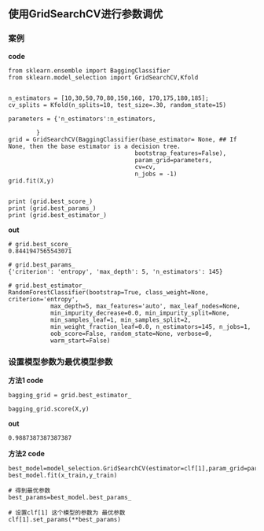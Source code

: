 ## 使用GridSearchCV进行参数调优

### 案例

__code__

    from sklearn.ensemble import BaggingClassifier
    from sklearn.model_selection import GridSearchCV,Kfold


    n_estimators = [10,30,50,70,80,150,160, 170,175,180,185];
    cv_splits = Kfold(n_splits=10, test_size=.30, random_state=15)

    parameters = {'n_estimators':n_estimators,
                
            }
    grid = GridSearchCV(BaggingClassifier(base_estimator= None, ## If None, then the base estimator is a decision tree.
                                        bootstrap_features=False),
                                        param_grid=parameters,
                                        cv=cv,
                                        n_jobs = -1)
    grid.fit(X,y) 


    print (grid.best_score_)
    print (grid.best_params_)
    print (grid.best_estimator_)

__out__

    # grid.best_score_
    0.8441947565543071

    # grid.best_params_
    {'criterion': 'entropy', 'max_depth': 5, 'n_estimators': 145}

    # grid.best_estimator_
    RandomForestClassifier(bootstrap=True, class_weight=None, criterion='entropy',
                max_depth=5, max_features='auto', max_leaf_nodes=None,
                min_impurity_decrease=0.0, min_impurity_split=None,
                min_samples_leaf=1, min_samples_split=2,
                min_weight_fraction_leaf=0.0, n_estimators=145, n_jobs=1,
                oob_score=False, random_state=None, verbose=0,
                warm_start=False)


### 设置模型参数为最优模型参数

__方法1 code__

    bagging_grid = grid.best_estimator_

    bagging_grid.score(X,y)

__out__

    0.9887387387387387


__方法2 code__

    best_model=model_selection.GridSearchCV(estimator=clf[1],param_grid=params,scoring='roc_auc',cv=cv_split)
    best_model.fit(x_train,y_train)
    
    # 得到最优参数
    best_params=best_model.best_params_

    # 设置clf[1] 这个模型的参数为 最优参数
    clf[1].set_params(**best_params)



